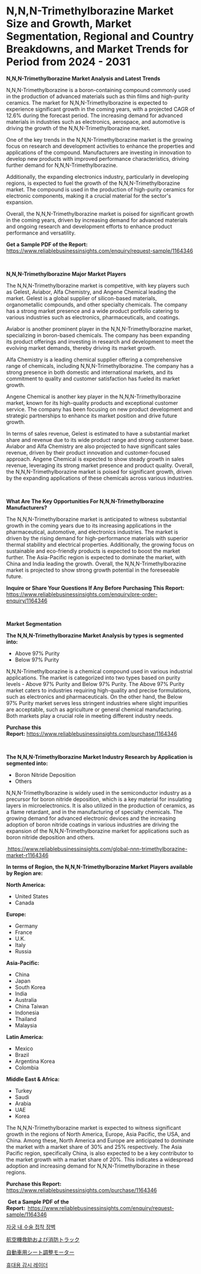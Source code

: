 <p><h1>N,N,N-Trimethylborazine Market Size and Growth, Market Segmentation, Regional and Country Breakdowns, and Market Trends for Period from 2024 -  2031</h1></p><p><strong>N,N,N-Trimethylborazine Market Analysis and Latest Trends</strong></p>
<p><p>N,N,N-Trimethylborazine is a boron-containing compound commonly used in the production of advanced materials such as thin films and high-purity ceramics. The market for N,N,N-Trimethylborazine is expected to experience significant growth in the coming years, with a projected CAGR of 12.6% during the forecast period. The increasing demand for advanced materials in industries such as electronics, aerospace, and automotive is driving the growth of the N,N,N-Trimethylborazine market.</p><p>One of the key trends in the N,N,N-Trimethylborazine market is the growing focus on research and development activities to enhance the properties and applications of the compound. Manufacturers are investing in innovation to develop new products with improved performance characteristics, driving further demand for N,N,N-Trimethylborazine.</p><p>Additionally, the expanding electronics industry, particularly in developing regions, is expected to fuel the growth of the N,N,N-Trimethylborazine market. The compound is used in the production of high-purity ceramics for electronic components, making it a crucial material for the sector's expansion.</p><p>Overall, the N,N,N-Trimethylborazine market is poised for significant growth in the coming years, driven by increasing demand for advanced materials and ongoing research and development efforts to enhance product performance and versatility.</p></p>
<p><strong>Get a Sample PDF of the Report:&nbsp;</strong> <a href="https://www.reliablebusinessinsights.com/enquiry/request-sample/1164346">https://www.reliablebusinessinsights.com/enquiry/request-sample/1164346</a></p>
<p>&nbsp;</p>
<p><strong>N,N,N-Trimethylborazine Major Market Players</strong></p>
<p><p>The N,N,N-Trimethylborazine market is competitive, with key players such as Gelest, Aviabor, Alfa Chemistry, and Angene Chemical leading the market. Gelest is a global supplier of silicon-based materials, organometallic compounds, and other specialty chemicals. The company has a strong market presence and a wide product portfolio catering to various industries such as electronics, pharmaceuticals, and coatings.</p><p>Aviabor is another prominent player in the N,N,N-Trimethylborazine market, specializing in boron-based chemicals. The company has been expanding its product offerings and investing in research and development to meet the evolving market demands, thereby driving its market growth.</p><p>Alfa Chemistry is a leading chemical supplier offering a comprehensive range of chemicals, including N,N,N-Trimethylborazine. The company has a strong presence in both domestic and international markets, and its commitment to quality and customer satisfaction has fueled its market growth.</p><p>Angene Chemical is another key player in the N,N,N-Trimethylborazine market, known for its high-quality products and exceptional customer service. The company has been focusing on new product development and strategic partnerships to enhance its market position and drive future growth.</p><p>In terms of sales revenue, Gelest is estimated to have a substantial market share and revenue due to its wide product range and strong customer base. Aviabor and Alfa Chemistry are also projected to have significant sales revenue, driven by their product innovation and customer-focused approach. Angene Chemical is expected to show steady growth in sales revenue, leveraging its strong market presence and product quality. Overall, the N,N,N-Trimethylborazine market is poised for significant growth, driven by the expanding applications of these chemicals across various industries.</p></p>
<p>&nbsp;</p>
<p><strong>What Are The Key Opportunities For N,N,N-Trimethylborazine Manufacturers?</strong></p>
<p><p>The N,N,N-Trimethylborazine market is anticipated to witness substantial growth in the coming years due to its increasing applications in the pharmaceutical, automotive, and electronics industries. The market is driven by the rising demand for high-performance materials with superior thermal stability and electrical properties. Additionally, the growing focus on sustainable and eco-friendly products is expected to boost the market further. The Asia-Pacific region is expected to dominate the market, with China and India leading the growth. Overall, the N,N,N-Trimethylborazine market is projected to show strong growth potential in the foreseeable future.</p></p>
<p><strong>Inquire or Share Your Questions If Any Before Purchasing This Report:</strong> <a href="https://www.reliablebusinessinsights.com/enquiry/pre-order-enquiry/1164346">https://www.reliablebusinessinsights.com/enquiry/pre-order-enquiry/1164346</a></p>
<p>&nbsp;</p>
<p><strong>Market Segmentation</strong></p>
<p><strong>The N,N,N-Trimethylborazine Market Analysis by types is segmented into:</strong></p>
<p><ul><li>Above 97% Purity</li><li>Below 97% Purity</li></ul></p>
<p><p>N,N,N-Trimethylborazine is a chemical compound used in various industrial applications. The market is categorized into two types based on purity levels - Above 97% Purity and Below 97% Purity. The Above 97% Purity market caters to industries requiring high-quality and precise formulations, such as electronics and pharmaceuticals. On the other hand, the Below 97% Purity market serves less stringent industries where slight impurities are acceptable, such as agriculture or general chemical manufacturing. Both markets play a crucial role in meeting different industry needs.</p></p>
<p><strong>Purchase this Report:&nbsp;</strong><a href="https://www.reliablebusinessinsights.com/purchase/1164346">https://www.reliablebusinessinsights.com/purchase/1164346</a></p>
<p>&nbsp;</p>
<p><strong>The N,N,N-Trimethylborazine Market Industry Research by Application is segmented into:</strong></p>
<p><ul><li>Boron Nitride Deposition</li><li>Others</li></ul></p>
<p><p>N,N,N-Trimethylborazine is widely used in the semiconductor industry as a precursor for boron nitride deposition, which is a key material for insulating layers in microelectronics. It is also utilized in the production of ceramics, as a flame retardant, and in the manufacturing of specialty chemicals. The growing demand for advanced electronic devices and the increasing adoption of boron nitride coatings in various industries are driving the expansion of the N,N,N-Trimethylborazine market for applications such as boron nitride deposition and others.</p></p>
<p><a href="https://www.reliablebusinessinsights.com/global-nnn-trimethylborazine-market-r1164346">&nbsp;https://www.reliablebusinessinsights.com/global-nnn-trimethylborazine-market-r1164346</a></p>
<p><strong>In terms of Region, the N,N,N-Trimethylborazine Market Players available by Region are:</strong></p>
<p>
    <p> <strong> North America: </strong>
        <ul>
            <li>United States</li>
            <li>Canada</li>
        </ul>
        </p> 
    <p> <strong> Europe: </strong>
        <ul>
            <li>Germany</li>
            <li>France</li>
            <li>U.K.</li>
            <li>Italy</li>
            <li>Russia</li>
        </ul>
        </p> 
    <p> <strong> Asia-Pacific: </strong>
        <ul>
            <li>China</li>
            <li>Japan</li>
            <li>South Korea</li>
            <li>India</li>
            <li>Australia</li>
            <li>China Taiwan</li>
            <li>Indonesia</li>
            <li>Thailand</li>
            <li>Malaysia</li>
        </ul>
        </p> 
    <p> <strong> Latin America: </strong>
        <ul>
            <li>Mexico</li>
            <li>Brazil</li>
            <li>Argentina Korea</li>
            <li>Colombia</li>
        </ul>
        </p> 
    <p> <strong> Middle East & Africa: </strong>
        <ul>
            <li>Turkey</li>
            <li>Saudi</li>
            <li>Arabia</li>
            <li>UAE</li>
            <li>Korea</li>
        </ul>
    </p>
    </p>
<p><p>The N,N,N-Trimethylborazine market is expected to witness significant growth in the regions of North America, Europe, Asia Pacific, the USA, and China. Among these, North America and Europe are anticipated to dominate the market with a market share of 30% and 25% respectively. The Asia Pacific region, specifically China, is also expected to be a key contributor to the market growth with a market share of 20%. This indicates a widespread adoption and increasing demand for N,N,N-Trimethylborazine in these regions.</p></p>
<p><strong>Purchase this Report: </strong><a href="https://www.reliablebusinessinsights.com/purchase/1164346">https://www.reliablebusinessinsights.com/purchase/1164346</a></p>
<p>&nbsp;<strong>Get a Sample PDF of the Report:&nbsp;&nbsp;</strong><a href="https://www.reliablebusinessinsights.com/enquiry/request-sample/1164346">https://www.reliablebusinessinsights.com/enquiry/request-sample/1164346</a></p>
<p><strong></strong></p>
<p><p><a href="https://github.com/anton65482023/Market-Research-Report-List-1/blob/main/969500189610.md">자궁 내 수술 접착 장벽</a></p><p><a href="https://github.com/BoydYundt1/Market-Research-Report-List-1/blob/main/242721998134.md">航空機救助および消防トラック</a></p><p><a href="https://github.com/JessKilback/Market-Research-Report-List-1/blob/main/952572698135.md">自動車用シート調整モーター</a></p><p><a href="https://github.com/Gregost89076vddcv/Market-Research-Report-List-1/blob/main/938907489611.md">휴대용 감시 레이더</a></p></p>